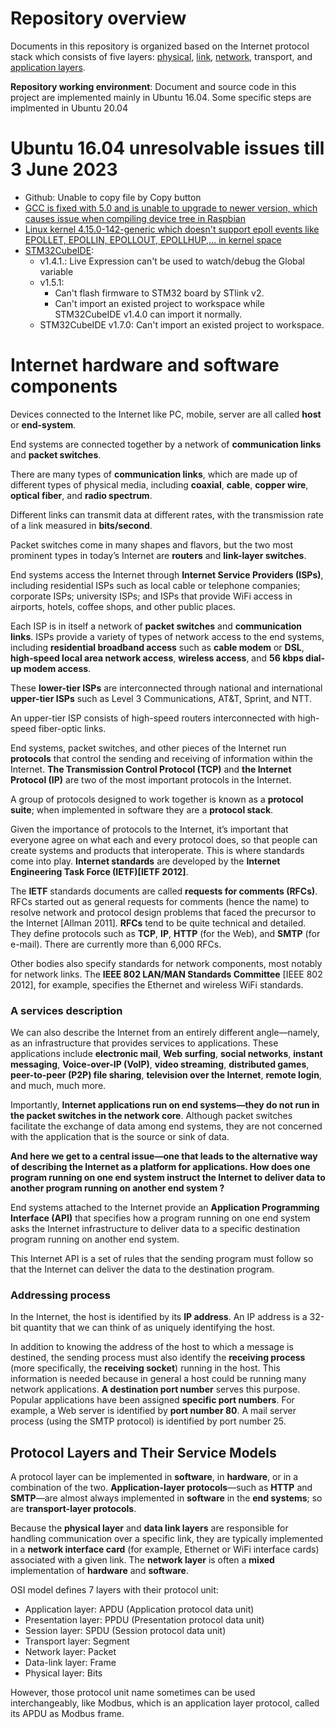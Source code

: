 # Repository overview
Documents in this repository is organized based on the Internet protocol stack which consists of five layers: [physical](Physical%20layer), [link](Link%20layer), [network](Network%20layer), transport, and [application layers](Application%20layer).

**Repository working environment**: Document and source code in this project are implemented mainly in Ubuntu 16.04. Some specific steps are implmented in Ubuntu 20.04

# Ubuntu 16.04 unresolvable issues till 3 June 2023
* Github: Unable to copy file by Copy button
* [GCC is fixed with 5.0 and is unable to upgrade to newer version, which causes issue when compiling device tree in Raspbian](https://github.com/TranPhucVinh/Raspberry-Pi-GNU/blob/main/Kernel/Device%20tree/Add%20a%20new%20node%20to%20device%20tree%20by%20dtsi%20file%20modification.md)
* [Linux kernel 4.15.0-142-generic which doesn't support epoll events like EPOLLET, EPOLLIN, EPOLLOUT, EPOLLHUP,... in kernel space](https://github.com/TranPhucVinh/C/tree/master/Kernel/Character%20device/Character%20device%20operations/Poll#epoll-handling-in-character-device)
* [STM32CubeIDE](https://github.com/TranPhucVinh/STM32-HAL-Layer-Framework/blob/main/Environment/Install%2C%20run%20and%20debug.md):
  * v1.4.1.: Live Expression can't be used to watch/debug the Global variable
  * v1.5.1: 
    * Can't flash firmware to STM32 board by STlink v2.
    * Can't import an existed project to workspace while STM32CubeIDE v1.4.0 can import it normally.
  * STM32CubeIDE v1.7.0: Can't import an existed project to workspace.

# Internet hardware and software components

Devices connected to the Internet like PC, mobile, server are all called **host** or **end-system**.

End systems are connected together by a network of **communication links** and **packet switches**.

There are many types of **communication links**, which are made up of different types of physical media, including **coaxial**, **cable**, **copper wire**, **optical fiber**, and **radio spectrum**.

Different links can transmit data at different rates, with the transmission rate of a link measured in **bits/second**.

Packet switches come in many shapes and flavors, but the two most prominent types in today’s Internet are **routers** and **link-layer switches**.

End systems access the Internet through **Internet Service Providers (ISPs)**, including residential ISPs such as local cable or telephone companies; corporate ISPs; university ISPs; and ISPs that provide WiFi access in airports, hotels, coffee shops, and other public places.

Each ISP is in itself a network of **packet switches** and **communication links**. ISPs provide a variety of types of network access to the end systems, including **residential broadband access** such as **cable modem** or **DSL**, **high-speed local area network access**, **wireless access**, and **56 kbps dial-up modem access**.

These **lower-tier ISPs** are interconnected through national and international **upper-tier ISPs** such as Level 3 Communications, AT&T, Sprint, and NTT.

An upper-tier ISP consists of high-speed routers interconnected with high-speed fiber-optic links.

End systems, packet switches, and other pieces of the Internet run **protocols** that control the sending and receiving of information within the Internet. **The Transmission Control Protocol (TCP)** and **the Internet Protocol (IP)** are two of the most important protocols in the Internet.

A group of protocols designed to work together is known as a **protocol suite**; when implemented in software they are a **protocol stack**.

Given the importance of protocols to the Internet, it’s important that everyone agree on what each and every protocol does, so that people can create systems and products that interoperate. This is where standards come into play. **Internet standards** are developed by the **Internet Engineering Task Force (IETF)[IETF 2012]**.

The **IETF** standards documents are called **requests for comments (RFCs)**. RFCs started out as general requests for comments (hence the name) to resolve network and protocol design problems that faced the precursor to the Internet [Allman 2011]. **RFCs** tend to be quite technical and detailed. They define protocols such as **TCP**, **IP**, **HTTP** (for the Web), and **SMTP** (for e-mail). There are currently more than 6,000 RFCs.

Other bodies also specify standards for network components, most notably for network links. The **IEEE 802 LAN/MAN Standards Committee** [IEEE 802 2012], for example, specifies the Ethernet and wireless WiFi standards.

### A services description

We can also describe the Internet from an entirely different angle—namely, as an infrastructure that provides services to applications. These applications include **electronic mail**, **Web surfing**, **social networks**, **instant messaging**, **Voice-over-IP (VoIP)**, **video streaming**, **distributed games**, **peer-to-peer (P2P) file sharing**, **television over the Internet**, **remote login**, and much, much more.

Importantly, **Internet applications run on end systems—they do not run in the packet switches in the network core**.
Although packet switches facilitate the exchange of data among end systems, they are not concerned with the application that is the source or sink of data.

**And here we get to a central issue—one that leads to the alternative way of describing the Internet as a platform for applications. How does one program running on one end system instruct the Internet to deliver data to another program running on another end system ?**

End systems attached to the Internet provide an **Application Programming Interface (API)** that specifies how a program running on one end system asks the Internet infrastructure to deliver data to a specific destination program running on another end system.

This Internet API is a set of rules that the sending program must follow so that the Internet can deliver the data to the destination program.

### Addressing process

In the Internet, the host is identified by its **IP address**. An IP address is a 32-bit quantity that we can think of as uniquely identifying the host.

In addition to knowing the address of the host to which a message is destined, the sending process must also identify the **receiving process** (more specifically, the **receiving socket**) running in the host. This information is needed because in general a host could be running many network applications. **A destination port number** serves this purpose. Popular applications have been assigned **specific port numbers**. For example, a Web server is identified by **port number 80**. A mail server process (using the SMTP protocol) is identified by port number 25.

## Protocol Layers and Their Service Models

A protocol layer can be implemented in **software**, in **hardware**, or in a combination of the two. **Application-layer protocols**—such as **HTTP** and **SMTP**—are almost always implemented in **software** in the **end systems**; so are **transport-layer protocols**.

Because the **physical layer** and **data link layers** are responsible for handling communication over a specific link, they are typically implemented in a **network interface card** (for example, Ethernet or WiFi interface cards) associated with a given link. The **network layer** is often a **mixed** implementation of **hardware** and **software**.

OSI model defines 7 layers with their protocol unit:

* Application layer: APDU (Application protocol data unit)
* Presentation layer: PPDU (Presentation protocol data unit)
* Session layer: SPDU (Session protocol data unit)
* Transport layer: Segment
* Network layer: Packet
* Data-link layer: Frame
* Physical layer: Bits

However, those protocol unit name sometimes can be used interchangeably, like Modbus, which is an application layer protocol, called its APDU as Modbus frame.